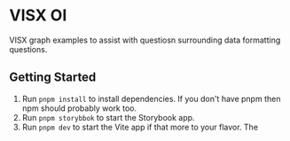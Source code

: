 # VISX OI

VISX graph examples to assist with questiosn surrounding data formatting questions.

## Getting Started

1. Run `pnpm install` to install dependencies. If you don't have pnpm then npm should probably work too.
2. Run `pnpm storybbok` to start the Storybook app.
3. Run `pnpm dev` to start the Vite app if that more to your flavor. The
